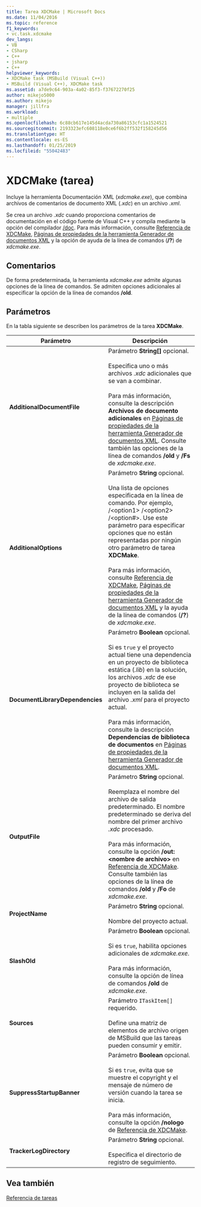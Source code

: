 ```yaml
---
title: Tarea XDCMake | Microsoft Docs
ms.date: 11/04/2016
ms.topic: reference
f1_keywords:
- vc.task.xdcmake
dev_langs:
- VB
- CSharp
- C++
- jsharp
- C++
helpviewer_keywords:
- XDCMake task (MSBuild (Visual C++))
- MSBuild (Visual C++), XDCMake task
ms.assetid: a7de9c64-903a-4a02-85f3-f37672270f25
author: mikejo5000
ms.author: mikejo
manager: jillfra
ms.workload:
- multiple
ms.openlocfilehash: 6c88cb617e145d4acda730a86153cfc1a1524521
ms.sourcegitcommit: 2193323efc608118e0ce6f6b2ff532f158245d56
ms.translationtype: HT
ms.contentlocale: es-ES
ms.lasthandoff: 01/25/2019
ms.locfileid: "55042483"
---
```

# <a name="xdcmake-task"></a>XDCMake (tarea)
Incluye la herramienta Documentación XML (*xdcmake.exe*), que combina archivos de comentarios de documento XML (*.xdc*) en un archivo *.xml*.  
  
 Se crea un archivo *.xdc* cuando proporciona comentarios de documentación en el código fuente de Visual C++ y compila mediante la opción del compilador [/doc](/cpp/build/reference/doc-process-documentation-comments-c-cpp). Para más información, consulte [Referencia de XDCMake](/cpp/ide/xdcmake-reference), [Páginas de propiedades de la herramienta Generador de documentos XML](/cpp/ide/xml-document-generator-tool-property-pages) y la opción de ayuda de la línea de comandos (**/?**) de *xdcmake.exe*.  
  
## <a name="remarks"></a>Comentarios  
 De forma predeterminada, la herramienta *xdcmake.exe* admite algunas opciones de la línea de comandos. Se admiten opciones adicionales al especificar la opción de la línea de comandos **/old**.  
  
## <a name="parameters"></a>Parámetros  
 En la tabla siguiente se describen los parámetros de la tarea **XDCMake**.  
  
|Parámetro|Descripción|  
|---------------|-----------------|  
|**AdditionalDocumentFile**|Parámetro **String[]** opcional.<br /><br /> Especifica uno o más archivos *.xdc* adicionales que se van a combinar.<br /><br /> Para más información, consulte la descripción **Archivos de documento adicionales** en [Páginas de propiedades de la herramienta Generador de documentos XML](/cpp/ide/xml-document-generator-tool-property-pages). Consulte también las opciones de la línea de comandos **/old** y **/Fs** de *xdcmake.exe*.|  
|**AdditionalOptions**|Parámetro **String** opcional.<br /><br /> Una lista de opciones especificada en la línea de comando. Por ejemplo, /\<option1> /\<option2> /\<option#>. Use este parámetro para especificar opciones que no están representadas por ningún otro parámetro de tarea **XDCMake**.<br /><br /> Para más información, consulte [Referencia de XDCMake](/cpp/ide/xdcmake-reference), [Páginas de propiedades de la herramienta Generador de documentos XML](/cpp/ide/xml-document-generator-tool-property-pages) y la ayuda de la línea de comandos (**/?**) de *xdcmake.exe*.|  
|**DocumentLibraryDependencies**|Parámetro **Boolean** opcional.<br /><br /> Si es `true` y el proyecto actual tiene una dependencia en un proyecto de biblioteca estática (*.lib*) en la solución, los archivos *.xdc* de ese proyecto de biblioteca se incluyen en la salida del archivo *.xml* para el proyecto actual.<br /><br /> Para más información, consulte la descripción **Dependencias de biblioteca de documentos** en [Páginas de propiedades de la herramienta Generador de documentos XML](/cpp/ide/xml-document-generator-tool-property-pages).|  
|**OutputFile**|Parámetro **String** opcional.<br /><br /> Reemplaza el nombre del archivo de salida predeterminado. El nombre predeterminado se deriva del nombre del primer archivo *.xdc* procesado.<br /><br /> Para más información, consulte la opción **/out:\<nombre de archivo>** en [Referencia de XDCMake](/cpp/ide/xdcmake-reference). Consulte también las opciones de la línea de comandos **/old** y **/Fo** de *xdcmake.exe*.|  
|**ProjectName**|Parámetro **String** opcional.<br /><br /> Nombre del proyecto actual.|  
|**SlashOld**|Parámetro **Boolean** opcional.<br /><br /> Si es `true`, habilita opciones adicionales de *xdcmake.exe*.<br /><br /> Para más información, consulte la opción de línea de comandos **/old** de *xdcmake.exe*.|  
|**Sources**|Parámetro `ITaskItem[]` requerido.<br /><br /> Define una matriz de elementos de archivo origen de MSBuild que las tareas pueden consumir y emitir.|  
|**SuppressStartupBanner**|Parámetro **Boolean** opcional.<br /><br /> Si es `true`, evita que se muestre el copyright y el mensaje de número de versión cuando la tarea se inicia. <br /><br /> Para más información, consulte la opción **/nologo** de [Referencia de XDCMake](/cpp/ide/xdcmake-reference).|  
|**TrackerLogDirectory**|Parámetro **String** opcional.<br /><br /> Especifica el directorio de registro de seguimiento.|  
  
## <a name="see-also"></a>Vea también  
 [Referencia de tareas](../msbuild/msbuild-task-reference.md)